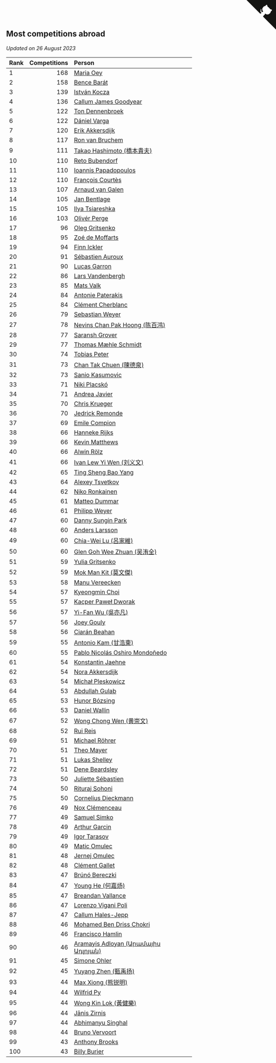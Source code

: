 ## Most competitions abroad

*Updated on 26 August 2023*

| Rank | Competitions | Person |
| :--- | ---: | :--- |
| 1 | 168 | [Maria Oey](https://www.worldcubeassociation.org/persons/2007OEYM01) |
| 2 | 158 | [Bence Barát](https://www.worldcubeassociation.org/persons/2008BARA01) |
| 3 | 139 | [István Kocza](https://www.worldcubeassociation.org/persons/2005KOCZ01) |
| 4 | 136 | [Callum James Goodyear](https://www.worldcubeassociation.org/persons/2012GOOD02) |
| 5 | 122 | [Ton Dennenbroek](https://www.worldcubeassociation.org/persons/2003DENN01) |
| 6 | 122 | [Dániel Varga](https://www.worldcubeassociation.org/persons/2008VARG01) |
| 7 | 120 | [Erik Akkersdijk](https://www.worldcubeassociation.org/persons/2005AKKE01) |
| 8 | 117 | [Ron van Bruchem](https://www.worldcubeassociation.org/persons/2003BRUC01) |
| 9 | 111 | [Takao Hashimoto (橋本貴夫)](https://www.worldcubeassociation.org/persons/2007HASH01) |
| 10 | 110 | [Reto Bubendorf](https://www.worldcubeassociation.org/persons/2012BUBE01) |
| 11 | 110 | [Ioannis Papadopoulos](https://www.worldcubeassociation.org/persons/2013PAPA01) |
| 12 | 110 | [François Courtès](https://www.worldcubeassociation.org/persons/2008COUR01) |
| 13 | 107 | [Arnaud van Galen](https://www.worldcubeassociation.org/persons/2006GALE01) |
| 14 | 105 | [Jan Bentlage](https://www.worldcubeassociation.org/persons/2010BENT01) |
| 15 | 105 | [Ilya Tsiareshka](https://www.worldcubeassociation.org/persons/2012TERE01) |
| 16 | 103 | [Olivér Perge](https://www.worldcubeassociation.org/persons/2007PERG01) |
| 17 | 96 | [Oleg Gritsenko](https://www.worldcubeassociation.org/persons/2011GRIT01) |
| 18 | 95 | [Zoé de Moffarts](https://www.worldcubeassociation.org/persons/2010MOFF02) |
| 19 | 94 | [Finn Ickler](https://www.worldcubeassociation.org/persons/2012ICKL01) |
| 20 | 91 | [Sébastien Auroux](https://www.worldcubeassociation.org/persons/2008AURO01) |
| 21 | 90 | [Lucas Garron](https://www.worldcubeassociation.org/persons/2006GARR01) |
| 22 | 86 | [Lars Vandenbergh](https://www.worldcubeassociation.org/persons/2003VAND01) |
| 23 | 85 | [Mats Valk](https://www.worldcubeassociation.org/persons/2007VALK01) |
| 24 | 84 | [Antonie Paterakis](https://www.worldcubeassociation.org/persons/2012PATE01) |
| 25 | 84 | [Clément Cherblanc](https://www.worldcubeassociation.org/persons/2014CHER05) |
| 26 | 79 | [Sebastian Weyer](https://www.worldcubeassociation.org/persons/2010WEYE02) |
| 27 | 78 | [Nevins Chan Pak Hoong (陈百鸿)](https://www.worldcubeassociation.org/persons/2010CHAN20) |
| 28 | 77 | [Saransh Grover](https://www.worldcubeassociation.org/persons/2014GROV01) |
| 29 | 77 | [Thomas Mæhle Schmidt](https://www.worldcubeassociation.org/persons/2013SCHM02) |
| 30 | 74 | [Tobias Peter](https://www.worldcubeassociation.org/persons/2014PETE03) |
| 31 | 73 | [Chan Tak Chuen (陳德泉)](https://www.worldcubeassociation.org/persons/2007CHUE01) |
| 32 | 73 | [Sanio Kasumovic](https://www.worldcubeassociation.org/persons/2009KASU01) |
| 33 | 71 | [Niki Placskó](https://www.worldcubeassociation.org/persons/2008PLAC01) |
| 34 | 71 | [Andrea Javier](https://www.worldcubeassociation.org/persons/2010JAVI01) |
| 35 | 70 | [Chris Krueger](https://www.worldcubeassociation.org/persons/2006KRUE01) |
| 36 | 70 | [Jedrick Remonde](https://www.worldcubeassociation.org/persons/2008REMO01) |
| 37 | 69 | [Emile Compion](https://www.worldcubeassociation.org/persons/2007COMP01) |
| 38 | 66 | [Hanneke Rijks](https://www.worldcubeassociation.org/persons/2008RIJK01) |
| 39 | 66 | [Kevin Matthews](https://www.worldcubeassociation.org/persons/2010MATT02) |
| 40 | 66 | [Alwin Rölz](https://www.worldcubeassociation.org/persons/2016ROLZ01) |
| 41 | 66 | [Ivan Lew Yi Wen (刘义文)](https://www.worldcubeassociation.org/persons/2012WENI01) |
| 42 | 65 | [Ting Sheng Bao Yang](https://www.worldcubeassociation.org/persons/2008BAOY01) |
| 43 | 64 | [Alexey Tsvetkov](https://www.worldcubeassociation.org/persons/2017TSVE02) |
| 44 | 62 | [Niko Ronkainen](https://www.worldcubeassociation.org/persons/2010RONK01) |
| 45 | 61 | [Matteo Dummar](https://www.worldcubeassociation.org/persons/2017DUMM01) |
| 46 | 61 | [Philipp Weyer](https://www.worldcubeassociation.org/persons/2010WEYE01) |
| 47 | 60 | [Danny Sungin Park](https://www.worldcubeassociation.org/persons/2015PARK13) |
| 48 | 60 | [Anders Larsson](https://www.worldcubeassociation.org/persons/2003LARS01) |
| 49 | 60 | [Chia-Wei Lu (呂家維)](https://www.worldcubeassociation.org/persons/2007LUCH01) |
| 50 | 60 | [Glen Goh Wee Zhuan (吴洧全)](https://www.worldcubeassociation.org/persons/2015ZHUA01) |
| 51 | 59 | [Yulia Gritsenko](https://www.worldcubeassociation.org/persons/2012SIDO01) |
| 52 | 59 | [Mok Man Kit (莫文傑)](https://www.worldcubeassociation.org/persons/2009KITM01) |
| 53 | 58 | [Manu Vereecken](https://www.worldcubeassociation.org/persons/2010VERE01) |
| 54 | 57 | [Kyeongmin Choi](https://www.worldcubeassociation.org/persons/2017CHOI07) |
| 55 | 57 | [Kacper Paweł Dworak](https://www.worldcubeassociation.org/persons/2020DWOR01) |
| 56 | 57 | [Yi-Fan Wu (吳亦凡)](https://www.worldcubeassociation.org/persons/2010WUIF01) |
| 57 | 56 | [Joey Gouly](https://www.worldcubeassociation.org/persons/2007GOUL01) |
| 58 | 56 | [Ciarán Beahan](https://www.worldcubeassociation.org/persons/2012BEAH01) |
| 59 | 55 | [Antonio Kam (甘浩東)](https://www.worldcubeassociation.org/persons/2017TUNG13) |
| 60 | 55 | [Pablo Nicolás Oshiro Mondoñedo](https://www.worldcubeassociation.org/persons/2010MOND01) |
| 61 | 54 | [Konstantin Jaehne](https://www.worldcubeassociation.org/persons/2015JAEH01) |
| 62 | 54 | [Nora Akkersdijk](https://www.worldcubeassociation.org/persons/2009CHRI03) |
| 63 | 54 | [Michał Pleskowicz](https://www.worldcubeassociation.org/persons/2009PLES01) |
| 64 | 53 | [Abdullah Gulab](https://www.worldcubeassociation.org/persons/2014GULA02) |
| 65 | 53 | [Hunor Bózsing](https://www.worldcubeassociation.org/persons/2009BOZS01) |
| 66 | 53 | [Daniel Wallin](https://www.worldcubeassociation.org/persons/2013WALL03) |
| 67 | 52 | [Wong Chong Wen (黄崇文)](https://www.worldcubeassociation.org/persons/2014WENW01) |
| 68 | 52 | [Rui Reis](https://www.worldcubeassociation.org/persons/2015REIS02) |
| 69 | 51 | [Michael Röhrer](https://www.worldcubeassociation.org/persons/2009ROHR01) |
| 70 | 51 | [Theo Mayer](https://www.worldcubeassociation.org/persons/2012MAYE01) |
| 71 | 51 | [Lukas Shelley](https://www.worldcubeassociation.org/persons/2016SHEL03) |
| 72 | 51 | [Dene Beardsley](https://www.worldcubeassociation.org/persons/2009BEAR01) |
| 73 | 50 | [Juliette Sébastien](https://www.worldcubeassociation.org/persons/2014SEBA01) |
| 74 | 50 | [Rituraj Sohoni](https://www.worldcubeassociation.org/persons/2012SOHO01) |
| 75 | 50 | [Cornelius Dieckmann](https://www.worldcubeassociation.org/persons/2009DIEC01) |
| 76 | 49 | [Nox Clémenceau](https://www.worldcubeassociation.org/persons/2015CLEM03) |
| 77 | 49 | [Samuel Simko](https://www.worldcubeassociation.org/persons/2016SIMK01) |
| 78 | 49 | [Arthur Garcin](https://www.worldcubeassociation.org/persons/2014GARC27) |
| 79 | 49 | [Igor Tarasov](https://www.worldcubeassociation.org/persons/2016TARA04) |
| 80 | 49 | [Matic Omulec](https://www.worldcubeassociation.org/persons/2010OMUL02) |
| 81 | 48 | [Jernej Omulec](https://www.worldcubeassociation.org/persons/2010OMUL01) |
| 82 | 48 | [Clément Gallet](https://www.worldcubeassociation.org/persons/2004GALL02) |
| 83 | 47 | [Brúnó Bereczki](https://www.worldcubeassociation.org/persons/2008BERE01) |
| 84 | 47 | [Young He (何嘉炀)](https://www.worldcubeassociation.org/persons/2014HEYO01) |
| 85 | 47 | [Breandan Vallance](https://www.worldcubeassociation.org/persons/2007VALL01) |
| 86 | 47 | [Lorenzo Vigani Poli](https://www.worldcubeassociation.org/persons/2007POLI01) |
| 87 | 47 | [Callum Hales-Jepp](https://www.worldcubeassociation.org/persons/2012HALE01) |
| 88 | 46 | [Mohamed Ben Driss Chokri](https://www.worldcubeassociation.org/persons/2015CHOK01) |
| 89 | 46 | [Francisco Hamlin](https://www.worldcubeassociation.org/persons/2012HAML01) |
| 90 | 46 | [Aramayis Adloyan (Արամայիս Ադլոյան)](https://www.worldcubeassociation.org/persons/2012ADLO01) |
| 91 | 45 | [Simone Ohler](https://www.worldcubeassociation.org/persons/2014OHLE01) |
| 92 | 45 | [Yuyang Zhen (甄禹扬)](https://www.worldcubeassociation.org/persons/2013ZHEN11) |
| 93 | 44 | [Max Xiong (熊锐明)](https://www.worldcubeassociation.org/persons/2015XION03) |
| 94 | 44 | [Wilfrid Py](https://www.worldcubeassociation.org/persons/2016PYWI01) |
| 95 | 44 | [Wong Kin Lok (黃健樂)](https://www.worldcubeassociation.org/persons/2014LOKW01) |
| 96 | 44 | [Jānis Zirnis](https://www.worldcubeassociation.org/persons/2013ZIRN01) |
| 97 | 44 | [Abhimanyu Singhal](https://www.worldcubeassociation.org/persons/2013SING12) |
| 98 | 44 | [Bruno Vervoort](https://www.worldcubeassociation.org/persons/2011VERV01) |
| 99 | 43 | [Anthony Brooks](https://www.worldcubeassociation.org/persons/2008SEAR01) |
| 100 | 43 | [Billy Burier](https://www.worldcubeassociation.org/persons/2014BURI01) |


<a href="https://github.com/JustinTimeCuber/wca_statistics" class="github-corner" aria-label="View source on Github"><svg width="80" height="80" viewBox="0 0 250 250" style="fill:#151513; color:#fff; position: absolute; top: 0; border: 0; right: 0;" aria-hidden="true"><path d="M0,0 L115,115 L130,115 L142,142 L250,250 L250,0 Z"></path><path d="M128.3,109.0 C113.8,99.7 119.0,89.6 119.0,89.6 C122.0,82.7 120.5,78.6 120.5,78.6 C119.2,72.0 123.4,76.3 123.4,76.3 C127.3,80.9 125.5,87.3 125.5,87.3 C122.9,97.6 130.6,101.9 134.4,103.2" fill="currentColor" style="transform-origin: 130px 106px;" class="octo-arm"></path><path d="M115.0,115.0 C114.9,115.1 118.7,116.5 119.8,115.4 L133.7,101.6 C136.9,99.2 139.9,98.4 142.2,98.6 C133.8,88.0 127.5,74.4 143.8,58.0 C148.5,53.4 154.0,51.2 159.7,51.0 C160.3,49.4 163.2,43.6 171.4,40.1 C171.4,40.1 176.1,42.5 178.8,56.2 C183.1,58.6 187.2,61.8 190.9,65.4 C194.5,69.0 197.7,73.2 200.1,77.6 C213.8,80.2 216.3,84.9 216.3,84.9 C212.7,93.1 206.9,96.0 205.4,96.6 C205.1,102.4 203.0,107.8 198.3,112.5 C181.9,128.9 168.3,122.5 157.7,114.1 C157.9,116.9 156.7,120.9 152.7,124.9 L141.0,136.5 C139.8,137.7 141.6,141.9 141.8,141.8 Z" fill="currentColor" class="octo-body"></path></svg></a><style>.github-corner:hover .octo-arm{animation:octocat-wave 560ms ease-in-out}@keyframes octocat-wave{0%,100%{transform:rotate(0)}20%,60%{transform:rotate(-25deg)}40%,80%{transform:rotate(10deg)}}@media (max-width:500px){.github-corner:hover .octo-arm{animation:none}.github-corner .octo-arm{animation:octocat-wave 560ms ease-in-out}}</style>
